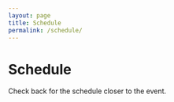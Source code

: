 ```yaml
---
layout: page
title: Schedule
permalink: /schedule/
---
```


# Schedule

Check back for the schedule closer to the event.
